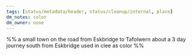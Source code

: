 ```yaml
---
tags: [status/metadata/header, status/cleanup/internal, place]
dm_notes: color
dm_owner: none
---
```


%% a small town on the road from Eskbridge to Tafolwern about a 3 day journey south from Eskbridge 
used in clee as color 
%%
